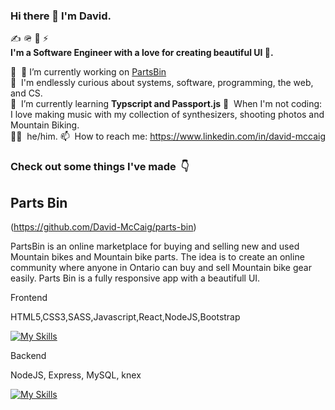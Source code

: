 ### Hi there 👋 I'm David.

✍️ 🪖 🚀 ⚡️  
**I'm a Software Engineer with a love for creating beautiful UI 🌄.**

💼 &nbsp;🔭 I’m currently working on [PartsBin](https://github.com/David-McCaig/parts-bin)   
🔭 &nbsp;I'm endlessly curious about systems, software, programming, the web, and CS.  
🌱 &nbsp;I’m currently learning **Typscript and Passport.js** 
🎹 &nbsp;When I'm not coding: I love making music with my collection of synthesizers, shooting photos and Mountain Biking.   
🙋‍♂️ &nbsp;he/him.
📫 &nbsp;How to reach me: https://www.linkedin.com/in/david-mccaig


<h3>Check out some things I've made &nbsp;👇</h3>



## Parts Bin
(https://github.com/David-McCaig/parts-bin)

PartsBin is an online marketplace for buying and selling new and used Mountain bikes and Mountain bike parts. The idea is to create an online community where anyone in Ontario can buy and sell Mountain bike gear easily. Parts Bin is a fully responsive app with a beautifull UI.


Frontend

HTML5,CSS3,SASS,Javascript,React,NodeJS,Bootstrap

[![My Skills](https://skillicons.dev/icons?i=js,html,css,sass,react,nodejs,bootstrap)](https://skillicons.dev)

<!-- ![Rhythm](https://user-images.githubusercontent.com/79873814/203249486-3794e86f-7cc8-425d-938f-952430830632.gif) -->

    
Backend

NodeJS, Express, MySQL, knex

[![My Skills](https://skillicons.dev/icons?i=nodejs,express,mysql,knex)](https://skillicons.dev)



